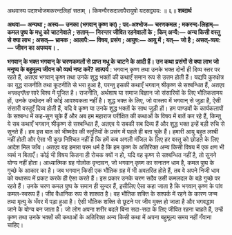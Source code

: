  

अथवास्य पदाश्भोजमकरन्दलिहां सताम् । किमन्यैरसदालापैरायुषो यदसद्व्यय: ॥ ६॥ **शब्दार्थ** 

**अथवा—** **अन्यथा** **; अस्य—** **उनका (भगवान् कृष्ण का)** **; पद-अश्भोज—** **चरणकमल** **; मकरन्द-लिहाम्—** **कमल पुष्प के मधु** **को चाटनेवाले** **; सताम्—** **निरन्तर जीवित रहनेवालों के** **; किम् अन्यै:—** **अन्य किसी वस्तु से क्या लाभ** **; असत्—** **भ्रामक** **;** **आलापै:—** **विषय, प्रसंग** **; आयुष:—** **आयु में** **; यत्—** **जो है** **; असत्-व्यय:—** **जीवन का अपव्यय।** **.** 

**भगवान् के भक्त भगवान् के चरणकमलों से प्राप्त मधु के चाटने के आदी हैं। उन कथा** **प्रसंगों से क्या लाभ जो मनुष्य के बहुमूल्य जीवन को व्यर्थ नष्ट करें?** **तात्पर्य** : भगवान् कृष्ण तथा उनके भक्त दोनों ही दिव्य स्तर पर रहते हैं, अतएव भगवान् कृष्ण तथा उनके शुद्ध भक्तों की कथाएँ समान रूप से उत्तम होती हैं। यद्यपि कुरुक्षेत्र का युद्ध राजनीति तथा कूटनीति से भरा हुआ है, परन्तु इसकी कथाएँ भगवान् श्रीकृष्ण से सश्बन्धित हैं, अतएव *भगवद्गीता* सारे विश्व में पूजित है। राजनीति, अर्थशाष या समाज विज्ञान जो संसारियों के लिए भौतिकतामय हों, उनके उच्छेदन की कोई आवश्यकता नहीं है। शुद्ध भक्त के लिए, जो वास्तव में भगवान् से जुड़ा है, ऐसी संसारी वस्तुएँ दिव्य होती हैं, यदि वे कृष्ण या उनके शुद्ध भक्तों के साथ जुड़ी हों। हम पाण्डवों के कार्यकलापों के सश्बन्ध में कह-सुन चुके हैं और अब हम महाराज परीक्षित की कथाओं के विषय में बातें कर रहे हैं, किन्तु ये सब कथाएँ भगवान् श्रीकृष्ण से सश्बन्धित हैं, अतएव ये सबकी सब दिव्य हैं और शुद्ध भक्त इन्हें बड़ी रुचि से सुनते हैं। हम इस बात को भीष्मदेव की स्तुतियों के प्रसंग में पहले ही बता चुके हैं। हमारी आयु बहुत लश्बी नहीं होती और ऐसा भी कुछ निश्चित नहीं है कि हमें कब अगली मंजिल के लिए हर वस्तु को छोडऩे के लिए आदेश मिल जाँय। अतएव यह हमारा परम धर्म है कि हम कृष्ण के अतिरिक्त अन्य किसी विषय में एक क्षण भी व्यर्थ न बिताएँ। कोई भी विषय कितना ही रोचक क्यों न हो, यदि वह कृष्ण से सश्बन्धित नहीं है, तो सुनने योग्य नहीं होता। आध्यात्मिक ग्रह गोलोक वृन्दावन, जो भगवान् कृष्ण का सनातन धाम है, कमल पुष्प के गुच्छे के आकार का है। जब भगवान् किसी एक भौतिक ग्रह में भी अवतरित होते हैं, तब वे अपने निजी धाम को यथारूप में प्रकट करके ही ऐसा करते हैं। इस प्रकार उनके चरण सदैव उसी कमलदल के बड़े गुच्छे पर रहते हैं। उनके चरण कमल पुष्प के समान ही सुन्दर हैं, इसीलिए ऐसा कहा जाता है कि भगवान् कृष्ण के पांव कमल-स्वरूप हैं। जीव वैधानिक रूप से शाश्वत है। वह भौतिक शक्ति के सश्पर्क में रहने के कारण जन्म तथा मृत्यु के भँवर में पड़ा हुआ है। ऐसी भौतिक शक्ति से छूटने पर जीव मुक्त हो जाता है और भगवद्धाम जाने के योग्य बन जाता है। जो लोग अपना शरीर बदले बिना सदा-सदा के लिए जीवित रहना चाहते हैं, उन्हें कृष्ण तथा उनके भक्तों की कथाओं के अतिरिक्त अन्य किसी कथा में अपना बहुमूल्य समय नहीं गँवाना चाहिए। 